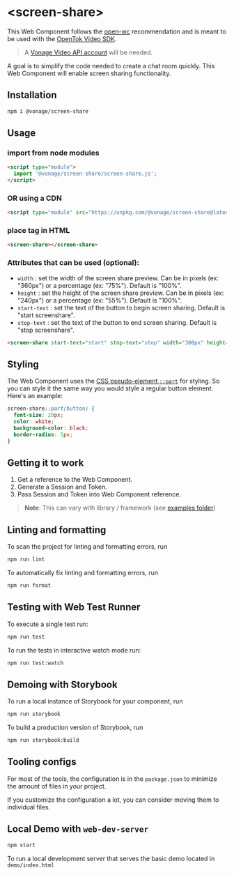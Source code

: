 # \<screen-share>

This Web Component follows the [open-wc](https://github.com/open-wc/open-wc) recommendation and is meant to be used with the [OpenTok Video SDK](https://tokbox.com/developer/sdks/js/).

> A [Vonage Video API account](https://tokbox.com/account/user/signup) will be needed.

A goal is to simplify the code needed to create a chat room quickly. This Web Component will enable screen sharing functionality.

## Installation

```bash
npm i @vonage/screen-share
```

## Usage

### import from node modules

```html
<script type="module">
  import '@vonage/screen-share/screen-share.js';
</script>
```

### OR using a CDN
```html
<script type="module" src="https://unpkg.com/@vonage/screen-share@latest/screen-share.js?module"></script>

```

### place tag in HTML

```html
<screen-share></screen-share>
```

### Attributes that can be used (optional):

- `width` : set the width of the screen share preview. Can be in pixels (ex: "360px") or a percentage (ex: "75%"). Default is "100%".
- `height` : set the height of the screen share preview. Can be in pixels (ex: "240px") or a percentage (ex: "55%"). Default is "100%".
- `start-text` : set the text of the button to begin screen sharing. Default is "start screenshare".
- `stop-text` : set the text of the button to end screen sharing. Default is "stop screenshare".

```html
<screen-share start-text="start" stop-text="stop" width="300px" height="240px"></screen-share>
```

## Styling

The Web Component uses the [CSS pseudo-element `::part`](https://developer.mozilla.org/en-US/docs/Web/CSS/::part) for styling. So you can style it the same way you would style a regular button element. Here's an example:

```css
screen-share::part(button) {
  font-size: 20px;
  color: white;
  background-color: black;
  border-radius: 5px;
}
```

## Getting it to work

1. Get a reference to the Web Component.
2. Generate a Session and Token.
3. Pass Session and Token into Web Component reference.

>**Note**: This can vary with library / framework (see [examples folder](../examples))

## Linting and formatting

To scan the project for linting and formatting errors, run

```bash
npm run lint
```

To automatically fix linting and formatting errors, run

```bash
npm run format
```

## Testing with Web Test Runner

To execute a single test run:

```bash
npm run test
```

To run the tests in interactive watch mode run:

```bash
npm run test:watch
```

## Demoing with Storybook

To run a local instance of Storybook for your component, run

```bash
npm run storybook
```

To build a production version of Storybook, run

```bash
npm run storybook:build
```


## Tooling configs

For most of the tools, the configuration is in the `package.json` to minimize the amount of files in your project.

If you customize the configuration a lot, you can consider moving them to individual files.

## Local Demo with `web-dev-server`

```bash
npm start
```

To run a local development server that serves the basic demo located in `demo/index.html`

